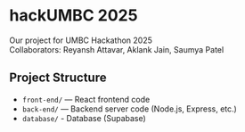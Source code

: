 # hackUMBC 2025
Our project for UMBC Hackathon 2025  
Collaborators: Reyansh Attavar, Aklank Jain, Saumya Patel

## Project Structure

- `front-end/` — React frontend code
- `back-end/` — Backend server code (Node.js, Express, etc.)
- `database/` - Database (Supabase)
